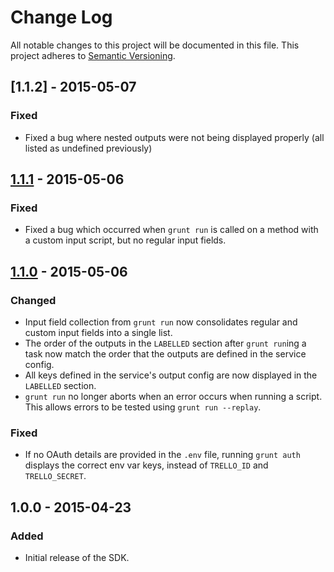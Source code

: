 # Change Log
All notable changes to this project will be documented in this file.
This project adheres to [Semantic Versioning](http://semver.org/).

## [1.1.2] - 2015-05-07
### Fixed
- Fixed a bug where nested outputs were not being displayed properly (all listed as undefined previously) 

## [1.1.1] - 2015-05-06
### Fixed
- Fixed a bug which occurred when `grunt run` is called on a method with a custom input script, but no regular input fields.

## [1.1.0] - 2015-05-06
### Changed
- Input field collection from `grunt run` now consolidates regular and custom input fields into a single list.
- The order of the outputs in the `LABELLED` section after `grunt run`ing a task now match the order that the outputs are defined in the service config.
- All keys defined in the service's output config are now displayed in the `LABELLED` section.
- `grunt run` no longer aborts when an error occurs when running a script. This allows errors to be tested using `grunt run --replay`.

### Fixed
- If no OAuth details are provided in the `.env` file, running `grunt auth` displays the correct env var keys, instead of `TRELLO_ID` and `TRELLO_SECRET`.

## 1.0.0 - 2015-04-23
### Added
- Initial release of the SDK.

[1.1.1]: https://github.com/flowxo/flowxo-sdk/compare/v1.1.0...v1.1.1
[1.1.0]: https://github.com/flowxo/flowxo-sdk/compare/v1.0.0...v1.1.0
